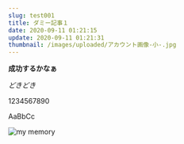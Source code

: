 ```yaml
---
slug: test001
title: ダミー記事１
date: 2020-09-11 01:21:15
update: 2020-09-11 01:21:31
thumbnail: /images/uploaded/アカウント画像-小-.jpg
---
```

**成功するかなぁ**

*どきどき*

1234567890

AaBbCc

![my memory](/images/uploaded/bd3538b3-c28e-4bab-8040-e8b24a8a6313.jpg "my_memory")